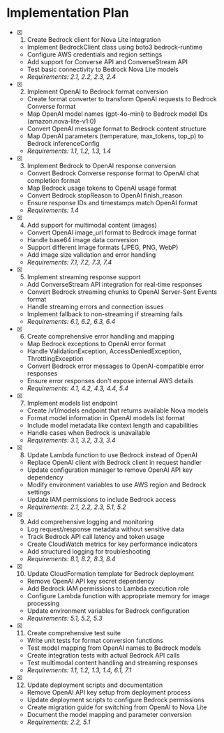 # Implementation Plan

- [x] 1. Create Bedrock client for Nova Lite integration
  - Implement BedrockClient class using boto3 bedrock-runtime
  - Configure AWS credentials and region settings
  - Add support for Converse API and ConverseStream API
  - Test basic connectivity to Bedrock Nova Lite models
  - _Requirements: 2.1, 2.2, 2.3, 2.4_

- [x] 2. Implement OpenAI to Bedrock format conversion
  - Create format converter to transform OpenAI requests to Bedrock Converse format
  - Map OpenAI model names (gpt-4o-mini) to Bedrock model IDs (amazon.nova-lite-v1:0)
  - Convert OpenAI message format to Bedrock content structure
  - Map OpenAI parameters (temperature, max_tokens, top_p) to Bedrock inferenceConfig
  - _Requirements: 1.1, 1.2, 1.3, 1.4_

- [x] 3. Implement Bedrock to OpenAI response conversion
  - Convert Bedrock Converse response format to OpenAI chat completion format
  - Map Bedrock usage tokens to OpenAI usage format
  - Convert Bedrock stopReason to OpenAI finish_reason
  - Ensure response IDs and timestamps match OpenAI format
  - _Requirements: 1.4_

- [x] 4. Add support for multimodal content (images)
  - Convert OpenAI image_url format to Bedrock image format
  - Handle base64 image data conversion
  - Support different image formats (JPEG, PNG, WebP)
  - Add image size validation and error handling
  - _Requirements: 7.1, 7.2, 7.3, 7.4_

- [x] 5. Implement streaming response support
  - Add ConverseStream API integration for real-time responses
  - Convert Bedrock streaming chunks to OpenAI Server-Sent Events format
  - Handle streaming errors and connection issues
  - Implement fallback to non-streaming if streaming fails
  - _Requirements: 6.1, 6.2, 6.3, 6.4_

- [x] 6. Create comprehensive error handling and mapping
  - Map Bedrock exceptions to OpenAI error format
  - Handle ValidationException, AccessDeniedException, ThrottlingException
  - Convert Bedrock error messages to OpenAI-compatible error responses
  - Ensure error responses don't expose internal AWS details
  - _Requirements: 4.1, 4.2, 4.3, 4.4, 5.4_

- [x] 7. Implement models list endpoint
  - Create /v1/models endpoint that returns available Nova models
  - Format model information in OpenAI models list format
  - Include model metadata like context length and capabilities
  - Handle cases when Bedrock is unavailable
  - _Requirements: 3.1, 3.2, 3.3, 3.4_

- [x] 8. Update Lambda function to use Bedrock instead of OpenAI
  - Replace OpenAI client with Bedrock client in request handler
  - Update configuration manager to remove OpenAI API key dependency
  - Modify environment variables to use AWS region and Bedrock settings
  - Update IAM permissions to include Bedrock access
  - _Requirements: 2.1, 2.2, 2.3, 5.1, 5.2_

- [x] 9. Add comprehensive logging and monitoring
  - Log request/response metadata without sensitive data
  - Track Bedrock API call latency and token usage
  - Create CloudWatch metrics for key performance indicators
  - Add structured logging for troubleshooting
  - _Requirements: 8.1, 8.2, 8.3, 8.4_

- [x] 10. Update CloudFormation template for Bedrock deployment
  - Remove OpenAI API key secret dependency
  - Add Bedrock IAM permissions to Lambda execution role
  - Configure Lambda function with appropriate memory for image processing
  - Update environment variables for Bedrock configuration
  - _Requirements: 5.1, 5.2, 5.3_

- [x] 11. Create comprehensive test suite
  - Write unit tests for format conversion functions
  - Test model mapping from OpenAI names to Bedrock models
  - Create integration tests with actual Bedrock API calls
  - Test multimodal content handling and streaming responses
  - _Requirements: 1.1, 1.2, 1.3, 1.4, 6.1, 7.1_

- [x] 12. Update deployment scripts and documentation
  - Remove OpenAI API key setup from deployment process
  - Update deployment scripts to configure Bedrock permissions
  - Create migration guide for switching from OpenAI to Nova Lite
  - Document the model mapping and parameter conversion
  - _Requirements: 2.2, 5.1_